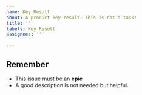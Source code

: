 ```yaml
---
name: Key Result
about: A product key result. This is not a task!
title: ''
labels: Key Result
assignees: ''

---
```


## Remember

* This issue must be an **epic**
* A good description is not needed but helpful.
